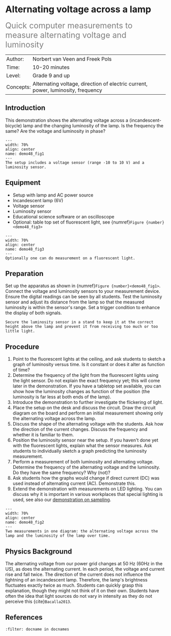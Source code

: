 # Alternating voltage across a lamp

<span style="font-size: 25px; color: gray;">Quick computer measurements to measure alternating voltage and luminosity</span>

<table style="width: 100%; border-collapse: collapse; border: none;">
    <tr style="background-color: var(--background-color);">
        <td style="text-align: left; padding: 3px; border: none; color: var(--text-color)">Author:</td>
        <td style="text-align: left; padding: 3px; border: none; color: var(--text-color)">Norbert van Veen and Freek Pols</td>
    </tr>
    <tr style="background-color: var(--background-color);">
        <td style="text-align: left; padding: 3px; border: none; color: var(--text-color)">Time:</td>
        <td style="text-align: left; padding: 3px; border: none; color: var(--text-color)">10-20 minutes</td>
    </tr>
    <tr style="background-color: var(--background-color);">
        <td style="text-align: left; padding: 3px; border: none; color: var(--text-color)">Level:</td>
        <td style="text-align: left; padding: 3px; border: none; color: var(--text-color)">Grade 9 and up</td>
    </tr>
    <tr style="background-color: var(--background-color);">
        <td style="text-align: left; padding: 3px; border: none; color: var(--text-color)">Concepts:</td>
        <td style="text-align: left; padding: 3px; border: none; color: var(--text-color)">Alternating voltage, direction of electric current, power, luminosity, frequency</td>
    </tr>
</table>

## Introduction
This demonstration shows the alternating voltage across a (incandescent-bicycle) lamp and the changing luminosity of the lamp. Is the frequency the same? Are the voltage and luminosity in phase? 

```{figure} demo48_figure1.JPG
---
width: 70%
align: center
name: demo48_fig1
---
The setup includes a voltage sensor (range -10 to 10 V) and a luminosity sensor.
```

## Equipment
* Setup with lamp and AC power source
* Incandescent lamp (6V)
* Voltage sensor
* Luminosity sensor
* Educational science software or an oscilloscope
* Optional: table top set of fluorescent light, see {numref}`Figure {number}<demo48_fig3>`

```{figure} demo48_figure3.jpg
---
width: 70%
align: center
name: demo48_fig3
---
Optionally one can do measurement on a fluorescent light.
```

## Preparation
Set up the apparatus as shown in {numref}`Figure {number}<demo48_fig1>`. Connect the voltage and luminosity sensors to your measurement device. Ensure the digital readings can be seen by all students. Test the luminosity sensor and adjust its distance from the lamp so that the measured luminosity is within the sensor's range. Set a trigger condition to enhance the display of both signals.

```{tip}
Secure the luminosity sensor in a stand to keep it at the correct height above the lamp and prevent it from receiving too much or too little light.
```

## Procedure
1. Point to the fluorescent lights at the ceiling, and ask students to sketch a graph of luminosity versus time. Is it constant or does it alter as function of time?
2. Determine the frequency of the light from the fluorescent lights using the light sensor. Do not explain the exact frequency yet; this will come later in the demonstration. If you have a tabletop set available, you can show how the luminosity changes as function of the position (the luminosity is far less at both ends of the lamp).
3. Introduce the demonstration to further investigate the flickering of light.
4. Place the setup on the desk and discuss the circuit. Draw the circuit diagram on the board and perform an initial measurement showing only the alternating voltage across the lamp.
5. Discuss the shape of the alternating voltage with the students. Ask how the direction of the current changes. Discuss the frequency and whether it is familiar to them. 
6. Position the luminosity sensor near the setup. If you haven't done yet with the fluorescent lights, explain what the sensor measures. Ask students to individually sketch a graph predicting the luminosity measurement.
7. Perform a measurement of both luminosity and alternating voltage. Determine the frequency of the alternating voltage and the luminosity. Do they have the same frequency? Why (not)? 
8. Ask students how the graphs would change if direct current (DC) was used instead of alternating current (AC). Demonstrate this.
9. Extend the demonstration with measurements on LED lighting. You can discuss why it is important in various workplaces that special lighting is used, see also our [demonstration on sampling](../demo44/demo44.md).

```{figure} demo48_figure2.JPG
---
width: 70%
align: center
name: demo48_fig2
---
Two measurements in one diagram: the alternating voltage across the lamp and the luminosity of the lamp over time.
```

## Physics Background
The alternating voltage from our power grid changes at 50 Hz (60Hz in the US), as does the alternating current. In each period, the voltage and current rise and fall twice. The direction of the current does not influence the lightning of an incandescent lamp. Therefore, the lamp's brightness fluctuates exactly twice as much. Students can quickly grasp this explanation, though they might not think of it on their own. Students have often the idea that light sources do not vary in intensity as they do not perceive this {cite}`Bacalla2013`.

## References
```{bibliography}
:filter: docname in docnames
```
